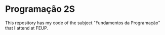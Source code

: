 # Programação 2S
This repository has my code of the subject "Fundamentos da Programação" that I attend at FEUP.
